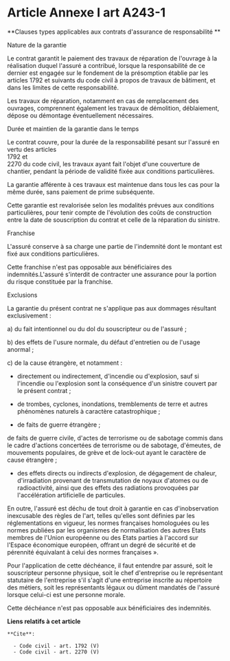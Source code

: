 # Article Annexe I art A243-1

**Clauses types applicables aux contrats d'assurance de responsabilité **

Nature de la garantie 

Le contrat garantit le paiement des travaux de réparation de l'ouvrage à la réalisation duquel l'assuré a contribué, lorsque
la responsabilité de ce dernier est engagée sur le fondement de la présomption établie par les articles  1792 et suivants du
code civil à propos de travaux de bâtiment, et dans les limites de cette responsabilité. 

Les travaux de réparation, notamment en cas de remplacement des ouvrages, comprennent également les travaux de démolition,
déblaiement, dépose ou démontage éventuellement nécessaires. 

Durée et maintien de la garantie dans le temps 

Le contrat couvre, pour la durée de la responsabilité pesant sur l'assuré en vertu des articles  
1792 et  
2270 du code civil, les travaux ayant fait l'objet d'une couverture de chantier, pendant la période de validité fixée aux
conditions particulières. 

La garantie afférente à ces travaux est maintenue dans tous les cas pour la même durée, sans paiement de prime subséquente. 

Cette garantie est revalorisée selon les modalités prévues aux conditions particulières, pour tenir compte de l'évolution des
coûts de construction entre la date de souscription du contrat et celle de la réparation du sinistre. 

Franchise 

L'assuré conserve à sa charge une partie de l'indemnité dont le montant est fixé aux conditions particulières. 

Cette franchise n'est pas opposable aux bénéficiaires des indemnités.L'assuré s'interdit de contracter une assurance pour la
portion du risque constituée par la franchise. 

Exclusions 

La garantie du présent contrat ne s'applique pas aux dommages résultant exclusivement : 

a) du fait intentionnel ou du dol du souscripteur ou de l'assuré ; 

b) des effets de l'usure normale, du défaut d'entretien ou de l'usage anormal ; 

c) de la cause étrangère, et notamment :

- directement ou indirectement, d'incendie ou d'explosion, sauf si l'incendie ou l'explosion sont la conséquence d'un
sinistre couvert par le présent contrat ;

- de trombes, cyclones, inondations, tremblements de terre et autres phénomènes naturels à caractère catastrophique ;

- de faits de guerre étrangère ; 

de faits de guerre civile, d'actes de terrorisme ou de sabotage commis dans le cadre d'actions concertées de terrorisme ou de
sabotage, d'émeutes, de mouvements populaires, de grève et de lock-out ayant le caractère de cause étrangère ;

- des effets directs ou indirects d'explosion, de dégagement de chaleur, d'irradiation provenant de transmutation de noyaux
d'atomes ou de radioactivité, ainsi que des effets des radiations provoquées par l'accélération artificielle de particules. 

En outre, l'assuré est déchu de tout droit à garantie en cas d'inobservation inexcusable des règles de l'art, telles qu'elles
sont définies par les réglementations en vigueur, les normes françaises homologuées ou les normes publiées par les organismes
de normalisation des autres Etats membres de l'Union européenne ou des Etats parties à l'accord sur l'Espace économique
européen, offrant un degré de sécurité et de pérennité équivalant à celui des normes françaises ». 

Pour l'application de cette déchéance, il faut entendre par assuré, soit le souscripteur personne physique, soit le chef
d'entreprise ou le représentant statutaire de l'entreprise s'il s'agit d'une entreprise inscrite au répertoire des métiers,
soit les représentants légaux ou dûment mandatés de l'assuré lorsque celui-ci est une personne morale. 

Cette déchéance n'est pas opposable aux bénéficiaires des indemnités.

**Liens relatifs à cet article**

	**Cite**:

	  - Code civil - art. 1792 (V)
	  - Code civil - art. 2270 (V)
